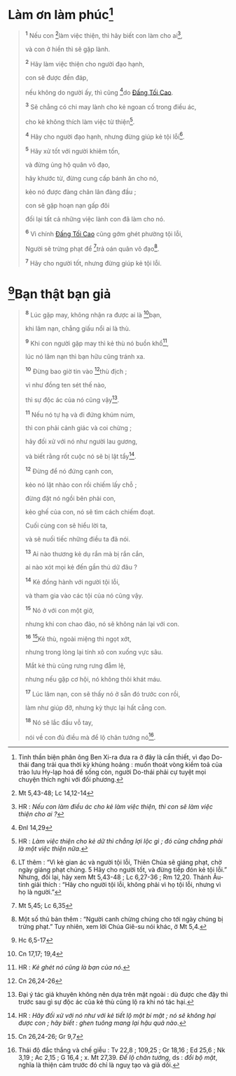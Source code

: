 # Làm ơn làm phúc[^1-cc4b8455-dd79-4530-9cc8-67197f2bdbe9]

> <sup><b>1</b></sup> Nếu con [^1@-cc4b8455-dd79-4530-9cc8-67197f2bdbe9]làm việc thiện, thì hãy biết con làm cho ai[^2-cc4b8455-dd79-4530-9cc8-67197f2bdbe9],
>
> và con ở hiền thì sẽ gặp lành.
>
> <sup><b>2</b></sup> Hãy làm việc thiện cho người đạo hạnh,
>
> con sẽ được đền đáp,
>
> nếu không do người ấy, thì cũng [^2@-cc4b8455-dd79-4530-9cc8-67197f2bdbe9]do [Đấng Tối Cao]().
>
> <sup><b>3</b></sup> Sẽ chẳng có chi may lành cho kẻ ngoan cố trong điều ác,
>
> cho kẻ không thích làm việc từ thiện[^3-cc4b8455-dd79-4530-9cc8-67197f2bdbe9].
>
> <sup><b>4</b></sup> Hãy cho người đạo hạnh, nhưng đừng giúp kẻ tội lỗi[^4-cc4b8455-dd79-4530-9cc8-67197f2bdbe9].
>
> <sup><b>5</b></sup> Hãy xử tốt với người khiêm tốn,
>
> và đừng ủng hộ quân vô đạo,
>
> hãy khước từ, đừng cung cấp bánh ăn cho nó,
>
> kẻo nó được đàng chân lân đàng đầu ;
>
> con sẽ gặp hoạn nạn gấp đôi
>
> đối lại tất cả những việc lành con đã làm cho nó.
>
> <sup><b>6</b></sup> Vì chính [Đấng Tối Cao]() cũng gớm ghét phường tội lỗi,
>
> Người sẽ trừng phạt để [^3@-cc4b8455-dd79-4530-9cc8-67197f2bdbe9]trả oán quân vô đạo[^5-cc4b8455-dd79-4530-9cc8-67197f2bdbe9].
>
> <sup><b>7</b></sup> Hãy cho người tốt, nhưng đừng giúp kẻ tội lỗi.

# [^4@-cc4b8455-dd79-4530-9cc8-67197f2bdbe9]Bạn thật bạn giả

> <sup><b>8</b></sup> Lúc gặp may, không nhận ra được ai là [^5@-cc4b8455-dd79-4530-9cc8-67197f2bdbe9]bạn,
>
> khi lâm nạn, chẳng giấu nổi ai là thù.
>
> <sup><b>9</b></sup> Khi con người gặp may thì kẻ thù nó buồn khổ[^6-cc4b8455-dd79-4530-9cc8-67197f2bdbe9],
>
> lúc nó lâm nạn thì bạn hữu cũng tránh xa.
>
> <sup><b>10</b></sup> Đừng bao giờ tin vào [^6@-cc4b8455-dd79-4530-9cc8-67197f2bdbe9]thù địch ;
>
> vì như đồng ten sét thế nào,
>
> thì sự độc ác của nó cũng vậy[^7-cc4b8455-dd79-4530-9cc8-67197f2bdbe9].
>
> <sup><b>11</b></sup> Nếu nó tự hạ và đi đứng khúm núm,
>
> thì con phải cảnh giác và coi chừng ;
>
> hãy đối xử với nó như người lau gương,
>
> và biết rằng rốt cuộc nó sẽ bị lật tẩy[^8-cc4b8455-dd79-4530-9cc8-67197f2bdbe9].
>
> <sup><b>12</b></sup> Đừng để nó đứng cạnh con,
>
> kẻo nó lật nhào con rồi chiếm lấy chỗ ;
>
> đừng đặt nó ngồi bên phải con,
>
> kẻo ghế của con, nó sẽ tìm cách chiếm đoạt.
>
> Cuối cùng con sẽ hiểu lời ta,
>
> và sẽ nuối tiếc những điều ta đã nói.
>
> <sup><b>13</b></sup> Ai nào thương kẻ dụ rắn mà bị rắn cắn,
>
> ai nào xót mọi kẻ đến gần thú dữ đâu ?
>
> <sup><b>14</b></sup> Kẻ đồng hành với người tội lỗi,
>
> và tham gia vào các tội của nó cũng vậy.
>
> <sup><b>15</b></sup> Nó ở với con một giờ,
>
> nhưng khi con chao đảo, nó sẽ không nán lại với con.
>
> <sup><b>16</b></sup> [^7@-cc4b8455-dd79-4530-9cc8-67197f2bdbe9]Kẻ thù, ngoài miệng thì ngọt xớt,
>
> nhưng trong lòng lại tính xô con xuống vực sâu.
>
> Mắt kẻ thù cũng rưng rưng đẫm lệ,
>
> nhưng nếu gặp cơ hội, nó không thôi khát máu.
>
> <sup><b>17</b></sup> Lúc lâm nạn, con sẽ thấy nó ở sẵn đó trước con rồi,
>
> làm như giúp đỡ, nhưng kỳ thực lại hất cẳng con.
>
> <sup><b>18</b></sup> Nó sẽ lắc đầu vỗ tay,
>
> nói về con đủ điều mà để lộ chân tướng nó[^9-cc4b8455-dd79-4530-9cc8-67197f2bdbe9].

[^1-cc4b8455-dd79-4530-9cc8-67197f2bdbe9]: Tinh thần biện phân ông Ben Xi-ra đưa ra ở đây là cần thiết, vì đạo Do-thái đang trải qua thời kỳ khủng hoảng : muốn thoát vòng kiềm toả của trào lưu Hy-lạp hoá để sống còn, người Do-thái phải cự tuyệt mọi chuyện thích nghi với đối phương.

[^2-cc4b8455-dd79-4530-9cc8-67197f2bdbe9]: HR : _Nếu con làm điều ác cho kẻ làm việc thiện, thì con sẽ làm việc thiện cho ai ?_

[^3-cc4b8455-dd79-4530-9cc8-67197f2bdbe9]: HR : _Làm việc thiện cho kẻ dữ thì chẳng lợi lộc gì ; đó cũng chẳng phải là một việc thiện nữa_.

[^4-cc4b8455-dd79-4530-9cc8-67197f2bdbe9]: LT thêm : “Vì kẻ gian ác và người tội lỗi, Thiên Chúa sẽ giáng phạt, chờ ngày giáng phạt chúng. 5 Hãy cho người tốt, và đừng tiếp đón kẻ tội lỗi.” Nhưng, đối lại, hãy xem Mt 5,43-48 ; Lc 6,27-36 ; Rm 12,20. Thánh Âu-tinh giải thích : “Hãy cho người tội lỗi, không phải vì họ tội lỗi, nhưng vì họ là người.”

[^5-cc4b8455-dd79-4530-9cc8-67197f2bdbe9]: Một số thủ bản thêm : “Người canh chừng chúng cho tới ngày chúng bị trừng phạt.” Tuy nhiên, xem lời Chúa Giê-su nói khác, ở Mt 5,4.

[^6-cc4b8455-dd79-4530-9cc8-67197f2bdbe9]: HR : _Kẻ ghét nó cũng là bạn của nó_.

[^7-cc4b8455-dd79-4530-9cc8-67197f2bdbe9]: Đại ý tác giả khuyên không nên dựa trên mặt ngoài : dù được che đậy thì trước sau gì sự độc ác của kẻ thù cũng lộ ra khi nó tác hại.

[^8-cc4b8455-dd79-4530-9cc8-67197f2bdbe9]: HR : _Hãy đối xử với nó như với kẻ tiết lộ một bí mật ; nó sẽ không hại được con ; hãy biết : ghen tuông mang lại hậu quả nào_.

[^9-cc4b8455-dd79-4530-9cc8-67197f2bdbe9]: Thái độ đắc thắng và chế giễu : Tv 22,8 ; 109,25 ; Gr 18,16 ; Ed 25,6 ; Nk 3,19 ; Ac 2,15 ; G 16,4 ; x. Mt 27,39. _Để lộ chân tướng_, ds : _đổi bộ mặt_, nghĩa là thiện cảm trước đó chỉ là nguỵ tạo và giả dối.

[^1@-cc4b8455-dd79-4530-9cc8-67197f2bdbe9]: Mt 5,43-48; Lc 14,12-14

[^2@-cc4b8455-dd79-4530-9cc8-67197f2bdbe9]: Đnl 14,29

[^3@-cc4b8455-dd79-4530-9cc8-67197f2bdbe9]: Mt 5,45; Lc 6,35

[^4@-cc4b8455-dd79-4530-9cc8-67197f2bdbe9]: Hc 6,5-17

[^5@-cc4b8455-dd79-4530-9cc8-67197f2bdbe9]: Cn 17,17; 19,4

[^6@-cc4b8455-dd79-4530-9cc8-67197f2bdbe9]: Cn 26,24-26

[^7@-cc4b8455-dd79-4530-9cc8-67197f2bdbe9]: Cn 26,24-26; Gr 9,7
